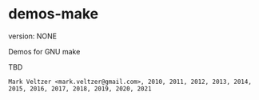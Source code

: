 demos-make
==========

version: NONE

Demos for GNU make

TBD

	Mark Veltzer <mark.veltzer@gmail.com>, 2010, 2011, 2012, 2013, 2014, 2015, 2016, 2017, 2018, 2019, 2020, 2021
